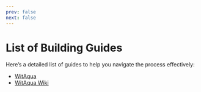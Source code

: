 ```yaml
---
prev: false
next: false
---
```

# List of Building Guides
Here’s a detailed list of guides to help you navigate the process effectively:
- [WitAqua](/developers/building)
- [WitAqua Wiki](/developers/building-wiki)

